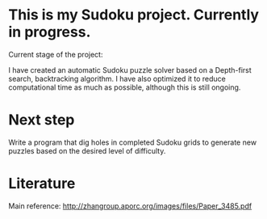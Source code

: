 # This is my Sudoku project. Currently in progress.

Current stage of the project:

I have created an automatic Sudoku puzzle solver based on a Depth-first search, backtracking algorithm. I have also optimized it to reduce computational time as much as possible, although this is still ongoing.

# Next step

Write a program that dig holes in completed Sudoku grids to generate new puzzles based on the desired level of difficulty.

# Literature

Main reference: http://zhangroup.aporc.org/images/files/Paper_3485.pdf